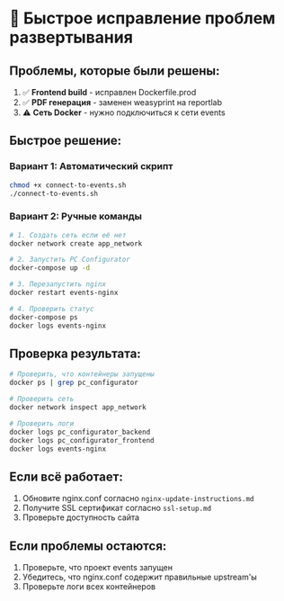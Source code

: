 # 🚀 Быстрое исправление проблем развертывания

## Проблемы, которые были решены:

1. ✅ **Frontend build** - исправлен Dockerfile.prod
2. ✅ **PDF генерация** - заменен weasyprint на reportlab
3. ⚠️ **Сеть Docker** - нужно подключиться к сети events

## Быстрое решение:

### Вариант 1: Автоматический скрипт
```bash
chmod +x connect-to-events.sh
./connect-to-events.sh
```

### Вариант 2: Ручные команды
```bash
# 1. Создать сеть если её нет
docker network create app_network

# 2. Запустить PC Configurator
docker-compose up -d

# 3. Перезапустить nginx
docker restart events-nginx

# 4. Проверить статус
docker-compose ps
docker logs events-nginx
```

## Проверка результата:

```bash
# Проверить, что контейнеры запущены
docker ps | grep pc_configurator

# Проверить сеть
docker network inspect app_network

# Проверить логи
docker logs pc_configurator_backend
docker logs pc_configurator_frontend
docker logs events-nginx
```

## Если всё работает:

1. Обновите nginx.conf согласно `nginx-update-instructions.md`
2. Получите SSL сертификат согласно `ssl-setup.md`
3. Проверьте доступность сайта

## Если проблемы остаются:

1. Проверьте, что проект events запущен
2. Убедитесь, что nginx.conf содержит правильные upstream'ы
3. Проверьте логи всех контейнеров 